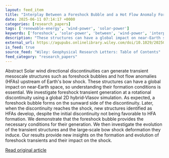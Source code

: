 ```yaml
---
layout: feed_item
title: "Interplay Between a Foreshock Bubble and a Hot Flow Anomaly Forming Along the Same Rotational Discontinuity"
date: 2025-06-11 07:14:17 +0000
categories: [research_papers]
tags: ['renewable-energy', 'wind-power', 'solar-power']
keywords: ['foreshock', 'solar-power', 'between', 'wind-power', 'interplay', 'renewable-energy']
description: "These structures can have a global impact on near‐Earth space, so understanding their formation conditions is essential"
external_url: https://agupubs.onlinelibrary.wiley.com/doi/10.1029/2025GL116473?af=R
is_feed: true
source_feed: "Wiley: Geophysical Research Letters: Table of Contents"
feed_category: "research_papers"
---
```


Abstract Solar wind directional discontinuities can generate transient mesoscale structures such as foreshock bubbles and hot flow anomalies (HFAs) upstream of Earth's bow shock. These structures can have a global impact on near‐Earth space, so understanding their formation conditions is essential. We investigate foreshock transient generation at a rotational discontinuity using a global 2D hybrid‐Vlasov simulation. As expected, a foreshock bubble forms on the sunward side of the discontinuity. Later, when the discontinuity reaches the shock, new structures identified as HFAs develop, despite the initial discontinuity not being favorable to HFA formation. We demonstrate that the foreshock bubble provides the necessary conditions for their generation. We then investigate the evolution of the transient structures and the large‐scale bow shock deformation they induce. Our results provide new insights on the formation and evolution of foreshock transients and their impact on the shock.

[Read original article](https://agupubs.onlinelibrary.wiley.com/doi/10.1029/2025GL116473?af=R)
